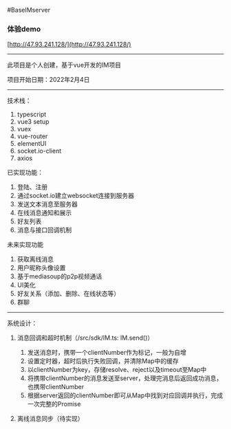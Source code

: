 
#BaseIMserver


### 体验demo
[http://47.93.241.128/](http://47.93.241.128/)

---

此项目是个人创建，基于vue开发的IM项目

项目开始日期：2022年2月4日

---
技术栈：
1. typescript
1. vue3 setup
1. vuex
1. vue-router
1. elementUI
1. socket.io-client
1. axios


已实现功能：

1. 登陆、注册
2. 通过socket.io建立websocket连接到服务器
3. 发送文本消息至服务器
4. 在线消息通知和展示
5. 好友列表
6. 消息与接口回调机制

未来实现功能

1. 获取离线消息
2. 用户昵称头像设置
3. 基于mediasoup的p2p视频通话
4. UI美化
5. 好友关系（添加、删除、在线状态等）
6. 群聊

---

系统设计：

1. 消息回调和超时机制（/src/sdk/IM.ts: IM.send()）
   1. 发送消息时，携带一个clientNumber作为标记，一般为自增
   2. 设置定时器，超时后执行失败回调，并清除Map中的缓存
   3. 以clientNumber为key，存储resolve、reject以及timeout至Map中
   4. 将携带clientNumber的消息发送至server，处理完消息后返回成功消息，也携带clientNumber
   5. 根据server返回的clientNumber即可从Map中找到对应回调并执行，完成一次完整的Promise

2. 离线消息同步（待实现）
